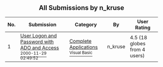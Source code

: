 ﻿<div align="center">

## All Submissions by n\_kruse

</div>

No.  | Submission | Category | By   | User Rating
---- | ---------- | -------- | ---- | -----------
1 | [User Logon and Password with ADO and Access<br /><sup>2000-11-29 02:49:52</sup>](https://github.com/Planet-Source-Code/n-kruse-user-logon-and-password-with-ado-and-access__1-13199) | [Complete Applications<br /><sup>Visual Basic</sup>](../ByCategory/complete-applications__1-27.md) | n\_kruse | 4.5 (18 globes from 4 users)
